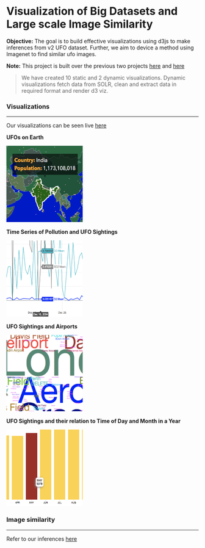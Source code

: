 # Visualization of Big Datasets and Large scale Image Similarity

**Objective:** The goal is to build effective visualizations using d3js to make inferences from v2 UFO dataset. Further, we aim to device a method using Imagenet to find similar ufo images.

**Note:** This project is built over the previous two projects [here](https://github.com/aditya-n/big-data-ocr-ner) and [here](https://github.com/aditya-n/content-similarity-big-data)

> We have created 10 static and 2 dynamic visualizations. Dynamic visualizations fetch data from SOLR, clean and extract data in required format and render d3 viz.


### Visualizations
---
Our visualizations can be seen live [here](https://srinidhinandakumar.github.io/ufo-sightings/)

**UFOs on Earth** 

<img src="https://github.com/aditya-n/big-data-visualisations/blob/master/D3-website/teams/team_12/images/thumbnail-world.png?raw=truef" width="200" height="200">

**Time Series of Pollution and UFO Sightings**

<img src="https://github.com/aditya-n/big-data-visualisations/blob/master/D3-website/teams/team_12/images/thumbnail-airpollution.png?raw=true" width="200" height="200">

**UFO Sightings and Airports**

<img src="https://github.com/aditya-n/big-data-visualisations/blob/master/D3-website/teams/team_12/images/thumbnail-airport-wordcloud.png?raw=true" width="200" height="200">

**UFO Sightings and their relation to Time of Day and Month in a Year**

<img src="https://github.com/aditya-n/big-data-visualisations/blob/master/D3-website/teams/team_12/images/thumbnail-timeandmonth.png?raw=true" width="200" height="200">

### Image similarity
---
Refer to our inferences [here](https://github.com/srinidhinandakumar/big-data-visualizations/blob/master/docs/DATAVIZ.pdf)
